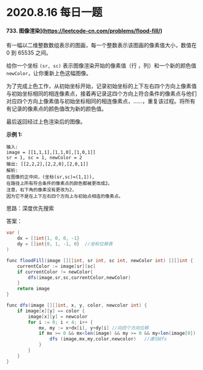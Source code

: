 # 2020.8.16 每日一题

#### 733. 图像渲染](https://leetcode-cn.com/problems/flood-fill/)

有一幅以二维整数数组表示的图画，每一个整数表示该图画的像素值大小，数值在 0 到 65535 之间。

给你一个坐标 `(sr, sc)` 表示图像渲染开始的像素值（行 ，列）和一个新的颜色值 `newColor`，让你重新上色这幅图像。

为了完成上色工作，从初始坐标开始，记录初始坐标的上下左右四个方向上像素值与初始坐标相同的相连像素点，接着再记录这四个方向上符合条件的像素点与他们对应四个方向上像素值与初始坐标相同的相连像素点，……，重复该过程。将所有有记录的像素点的颜色值改为新的颜色值。

最后返回经过上色渲染后的图像。

**示例 1:**

```
输入: 
image = [[1,1,1],[1,1,0],[1,0,1]]
sr = 1, sc = 1, newColor = 2
输出: [[2,2,2],[2,2,0],[2,0,1]]
解析: 
在图像的正中间，(坐标(sr,sc)=(1,1)),
在路径上所有符合条件的像素点的颜色都被更改成2。
注意，右下角的像素没有更改为2，
因为它不是在上下左右四个方向上与初始点相连的像素点。
```

思路：深度优先搜索

答案：

```java
var (
	dx = []int{1, 0, 0, -1}
	dy = []int{0, 1, -1, 0}  //坐标位移表
)

func floodFill(image [][]int, sr int, sc int, newColor int) [][]int {
	currentColor := image[sr][sc]
	if currentColor != newColor{
		dfs(image,sr,sc,currentColor,newColor)
	}
	return image
}

func dfs(image [][]int, x, y, color, newcolor int) {
	if image[x][y] == color {
		image[x][y] = newcolor
		for i := 0; i < 4; i++ {
			mx, my := x+dx[i], y+dy[i] //向四个方向位移
			if mx >= 0 && mx<len(image) && my >= 0 && my<len(image[0]) { //检查移动是否越界
				dfs (image,mx,my,color,newcolor)   //递归dfs
			}
		}
	}
}


```

